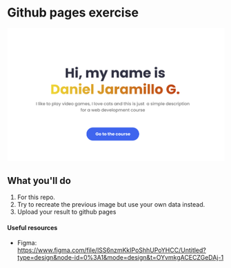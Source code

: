 # Github pages exercise

![Image of a hero with a name, a small descrition and a simple button](./assets/design.png)

## What you'll do

1. For this repo.
2. Try to recreate the previous image but use your own data instead.
3. Upload your result to github pages


#### Useful resources
- Figma: https://www.figma.com/file/lSS6nzmKkIPoShhUPoYHCC/Untitled?type=design&node-id=0%3A1&mode=design&t=OYvmkgACECZGeDAj-1
